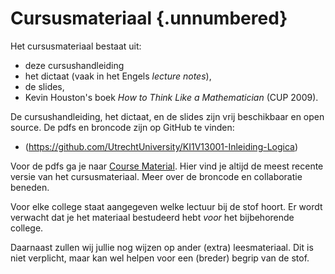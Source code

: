# Cursusmateriaal {.unnumbered}

Het cursusmateriaal bestaat uit:

-   deze cursushandleiding
-   het dictaat (vaak in het Engels *lecture notes*), 
-   de slides, 
-   Kevin Houston's boek *How to Think Like a Mathematician* (CUP 2009).

De cursushandleiding, het dictaat, en de slides zijn vrij beschikbaar en open
source. De pdfs en broncode zijn op GitHub te vinden:

-   (<https://github.com/UtrechtUniversity/KI1V13001-Inleiding-Logica>)

Voor de pdfs ga je naar [Course
Material](https://github.com/UtrechtUniversity/KI1V13001-Inleiding-Logica/releases/latest).
Hier vind je altijd de meest recente versie van het cursusmateriaal. Meer over
de broncode en collaboratie beneden.

Voor elke college staat aangegeven welke lectuur bij de stof hoort. Er wordt
verwacht dat je het materiaal bestudeerd hebt *voor* het bijbehorende college.

Daarnaast zullen wij jullie nog wijzen op ander (extra) leesmateriaal. Dit is
niet verplicht, maar kan wel helpen voor een (breder) begrip van de stof.
